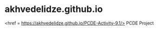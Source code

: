 # akhvedelidze.github.io
<href = https://akhvedelidze.github.io/PCDE-Activity-9.1/> PCDE Project</href>
